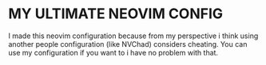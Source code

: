# MY ULTIMATE NEOVIM CONFIG

I made this neovim configuration because from my perspective i think using another people configuration (like NVChad) considers cheating.
You can use my configuration if you want to i have no problem with that.


